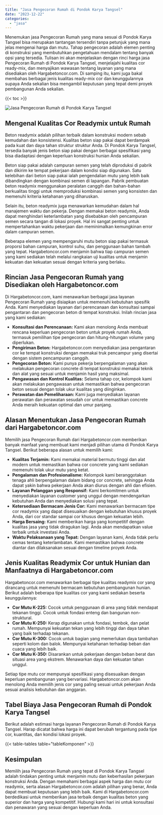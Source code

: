 ```yaml
---
title: "Jasa Pengecoran Rumah di Pondok Karya Tangsel"
date: "2023-12-22"
categories: 
  - "jasa"
---
```



Menemukan jasa Pengecoran Rumah yang mana sesuai di Pondok Karya Tangsel bisa merupakan tantangan tersendiri tanpa petunjuk yang mana jelas mengenai harga dan mutu. Tahap pengecoran adalah elemen penting di konstruksi yang membutuhkan pengetahuan mendalam tentang banyak opsi yang tersedia. Tulisan ini akan menjelaskan dengan rinci harga jasa Pengecoran Rumah di Pondok Karya Tangsel, menjelajahi kualitas cor ready-mix, dan menyajikan wawasan tentang layanan yang mana disediakan oleh Hargabetoncor.com. Di samping itu, kami juga bakal membahas berbagai jenis kualitas ready-mix cor dan keunggulannya supaya Anda sekalian bisa mengambil keputusan yang tepat demi proyek pembangunan Anda sekalian.

{{< toc >}}

![Jasa Pengecoran Rumah di Pondok Karya Tangsel](https://hargareadymixid.github.io/hbc/readymix-hbc%20(17).png)

## Mengenal Kualitas Cor Readymix untuk Rumah

Beton readymix adalah pilihan terbaik dalam konstruksi modern sebab kemudahan dan konsistensi. Kualitas beton siap pakai dapat berdampak pada kuat dan daya tahan struktur struktur Anda. Di Pondok Karya Tangsel, tersedia banyak jenis beton siap pakai dengan berbagai spesifikasi yang bisa diadaptasi dengan keperluan konstruksi hunian Anda sekalian.

Beton siap pakai adalah campuran semen yang telah diproduksi di pabrik dan dikirim ke tempat pekerjaan dalam kondisi siap digunakan. Satu kelebihan dari beton siap pakai ialah pengendalian mutu yang lebih baik dibandingkan dengan kombinasi semen di lapangan. Pabrik pembuatan beton readymix menggunakan peralatan canggih dan bahan-bahan berkualitas tinggi untuk memproduksi kombinasi semen yang konsisten dan memenuhi kriteria ketahanan yang diharuskan.

Selain itu, beton readymix juga menawarkan kemudahan dalam hal manajemen waktu dan pekerja. Dengan memakai beton readymix, Anda dapat menghindari keterlambatan yang disebabkan oleh pencampuran semen secara tangan di lokasi proyek. Hal ini sangat penting untuk mempertahankan waktu pekerjaan dan meminimalkan kemungkinan error dalam campuran semen.

Beberapa elemen yang mempengaruhi mutu beton siap pakai termasuk proporsi bahan campuran, kontrol suhu, dan penggunaan bahan tambah yang tepat. Hargabetoncor.com menjamin bahwa tiap campuran semen yang kami sediakan telah melalui rangkaian uji kualitas untuk menjamin kekuatan dan kekuatan sesuai dengan kriteria yang berlaku.

## Rincian Jasa Pengecoran Rumah yang Disediakan oleh Hargabetoncor.com

Di Hargabetoncor.com, kami menawarkan berbagai jasa layanan Pengecoran Rumah yang disiapkan untuk memenuhi kebutuhan spesifik Anda. Kami menyediakan layanan dari perencanaan dan konsultasi sampai pengantaran dan pengecoran beton di tempat konstruksi. Inilah rincian jasa yang kami sediakan:

- **Konsultasi dan Perencanaan:** Kami akan menolong Anda membuat rencana keperluan pengecoran beton untuk proyek rumah Anda, termasuk pemilihan tipe pengecoran dan hitung-hitungan volume yang diperlukan.
- **Pengiriman Beton:** Hargabetoncor.com menyediakan jasa pengantaran cor ke tempat konstruksi dengan memakai truk pencampur yang disertai dengan sistem pencampuran canggih.
- **Pengecoran Beton:** Kami punya pekerja berpengalaman yang akan melakukan pengecoran concrete di tempat konstruksi memakai teknik dan alat yang sesuai untuk menjamin hasil yang maksimal.
- **Pengawasan dan Kontrol Kualitas:** Selama tahap cor, kelompok kami akan melakukan pengawasan untuk memastikan bahwa pengecoran beton sesuai dengan tolak ukur kualitas yang diinginkan.
- **Perawatan dan Pemeliharaan:** Kami juga menyediakan layanan perawatan dan perawatan sesudah cor untuk memastikan concrete Anda meraih kekuatan optimal dan umur panjang.

## Alasan Menentukan Jasa Pengecoran Rumah dari Hargabetoncor.com

Memilih jasa Pengecoran Rumah dari Hargabetoncor.com memberikan banyak manfaat yang membuat kami menjadi pilihan utama di Pondok Karya Tangsel. Berikut beberapa alasan untuk memilih kami:

- **Kualitas Terjamin:** Kami memakai material bermutu tinggi dan alat modern untuk memastikan bahwa cor concrete yang kami sediakan memenuhi tolak ukur mutu yang ketat.
- **Pengalaman dan Profesionalisme:** Kelompok kami beranggotakan tenaga ahli berpengalaman dalam bidang cor concrete, sehingga Anda dapat yakin bahwa pekerjaan Anda akan diurus dengan ahli dan efisien.
- **Layanan Pelanggan yang Responsif:** Kami berkomitmen untuk menyediakan layanan customer yang unggul dengan mendengarkan kebutuhan Anda dan menyediakan solusi yang tepat.
- **Ketersediaan Bermacam Jenis Cor:** Kami menawarkan bermacam tipe cor readymix yang dapat disesuaikan dengan kebutuhan khusus proyek Anda, dari cor standar sampai cor khusus dengan kekuatan lebih.
- **Harga Bersaing:** Kami memberikan harga yang kompetitif dengan kualitas jasa yang tidak diragukan lagi. Anda akan mendapatkan value terbaik untuk investasi Anda.
- **Waktu Pelaksanaan yang Tepat:** Dengan layanan kami, Anda tidak perlu cemas tentang keterlambatan. Kami memastikan bahwa concrete diantar dan dilaksanakan sesuai dengan timeline proyek Anda.

## Jenis Kualitas Readymix Cor untuk Hunian dan Manfaatnya di Hargabetoncor.com

Hargabetoncor.com menawarkan berbagai tipe kualitas readymix cor yang dirancang untuk memenuhi bermacam kebutuhan pembangunan hunian. Berikut adalah beberapa tipe kualitas cor yang kami sediakan beserta keunggulannya:

- **Cor Mutu K-225:** Cocok untuk penggunaan di area yang tidak mendapat tekanan tinggi. Cocok untuk fondasi enteng dan bangunan non-struktural.
- **Cor Mutu K-250:** Kerap digunakan untuk fondasi, tembok, dan pelat rumah. Mempunyai kekuatan tekan yang lebih tinggi dan daya tahan yang baik terhadap tekanan.
- **Cor Mutu K-300:** Cocok untuk bagian yang memerlukan daya tambahan seperti kolom dan balok. Mempunyai ketahanan terhadap beban dan cuaca yang lebih baik.
- **Cor Mutu K-350:** Disarankan untuk pekerjaan dengan beban berat dan situasi area yang ekstrem. Menawarkan daya dan kekuatan tahan unggul.

Setiap tipe mutu cor mempunyai spesifikasi yang disesuaikan dengan keperluan pembangunan yang bervariasi. Hargabetoncor.com akan menolong Anda memilih jenis cor yang paling sesuai untuk pekerjaan Anda sesuai analisis kebutuhan dan anggaran.

## Tabel Biaya Jasa Pengecoran Rumah di Pondok Karya Tangsel

Berikut adalah estimasi harga layanan Pengecoran Rumah di Pondok Karya Tangsel. Harap dicatat bahwa harga ini dapat berubah tergantung pada tipe cor, kuantitas, dan kondisi lokasi proyek.

{{< table-tables table="tableKomponen" >}}

## Kesimpulan

Memilih jasa Pengecoran Rumah yang tepat di Pondok Karya Tangsel adalah tindakan penting untuk menjamin mutu dan keberhasilan pekerjaan konstruksi Anda. Dengan memahami berbagai aspek harga dan mutu cor readymix, serta alasan Hargabetoncor.com adalah pilihan yang benar, Anda dapat membuat keputusan yang lebih baik. Kami di Hargabetoncor.com berdedikasi untuk memberikan jasa terbaik dengan kualitas beton yang superior dan harga yang kompetitif. Hubungi kami hari ini untuk konsultasi dan penawaran yang sesuai dengan keperluan Anda.
